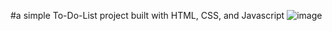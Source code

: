#a simple To-Do-List project built with HTML, CSS, and Javascript
![image](https://github.com/shahad2nk/to-do-list/assets/121661175/8455d7d5-612f-4900-803a-627afcebdeb5)
